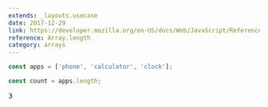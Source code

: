 ```yaml
---
extends: _layouts.usecase
date: 2017-12-29
link: https://developer.mozilla.org/en-US/docs/Web/JavaScript/Reference/Global_Objects/Array/length
reference: Array.length
category: arrays
---
```


```javascript
const apps = ['phone', 'calculator', 'clock'];

const count = apps.length;
```

<pre class="output">3</pre>
